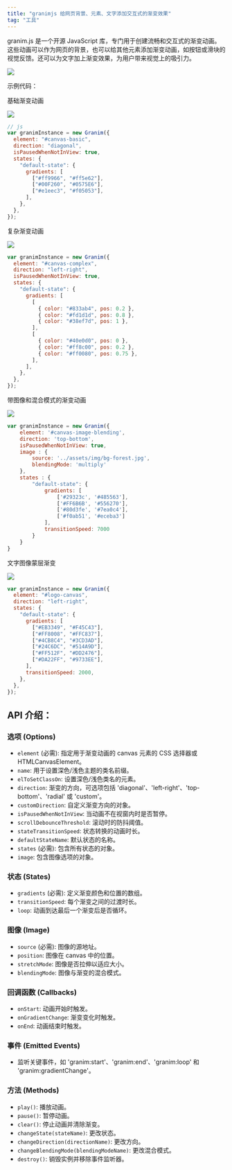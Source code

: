 ```yaml
---
title: "granimjs 给网页背景、元素、文字添加交互式的渐变效果"
tag: "工具"
---
```


granim.js 是一个开源 JavaScript 库，专门用于创建流畅和交互式的渐变动画。这些动画可以作为网页的背景，也可以给其他元素添加渐变动画，如按钮或滑块的视觉反馈。还可以为文字加上渐变效果，为用户带来视觉上的吸引力。

<img src="../imgs/84/01.gif" />

示例代码：

基础渐变动画

<img src="../imgs/84/02.gif" />

```js
// js
var granimInstance = new Granim({
  element: "#canvas-basic",
  direction: "diagonal",
  isPausedWhenNotInView: true,
  states: {
    "default-state": {
      gradients: [
        ["#ff9966", "#ff5e62"],
        ["#00F260", "#0575E6"],
        ["#e1eec3", "#f05053"],
      ],
    },
  },
});
```

复杂渐变动画

<img src="../imgs/84/03.gif" />

```js
var granimInstance = new Granim({
  element: "#canvas-complex",
  direction: "left-right",
  isPausedWhenNotInView: true,
  states: {
    "default-state": {
      gradients: [
        [
          { color: "#833ab4", pos: 0.2 },
          { color: "#fd1d1d", pos: 0.8 },
          { color: "#38ef7d", pos: 1 },
        ],
        [
          { color: "#40e0d0", pos: 0 },
          { color: "#ff8c00", pos: 0.2 },
          { color: "#ff0080", pos: 0.75 },
        ],
      ],
    },
  },
});
```

带图像和混合模式的渐变动画

<img src="../imgs/84/04.gif" />

```js
var granimInstance = new Granim({
    element: '#canvas-image-blending',
    direction: 'top-bottom',
    isPausedWhenNotInView: true,
    image : {
        source: '../assets/img/bg-forest.jpg',
        blendingMode: 'multiply'
    },
    states : {
        "default-state": {
            gradients: [
                ['#29323c', '#485563'],
                ['#FF6B6B', '#556270'],
                ['#80d3fe', '#7ea0c4'],
                ['#f0ab51', '#eceba3']
            ],
            transitionSpeed: 7000
        }
    }
}
```

文字图像蒙层渐变

<img src="../imgs/84/05.gif" />

```js
var granimInstance = new Granim({
  element: "#logo-canvas",
  direction: "left-right",
  states: {
    "default-state": {
      gradients: [
        ["#EB3349", "#F45C43"],
        ["#FF8008", "#FFC837"],
        ["#4CB8C4", "#3CD3AD"],
        ["#24C6DC", "#514A9D"],
        ["#FF512F", "#DD2476"],
        ["#DA22FF", "#9733EE"],
      ],
      transitionSpeed: 2000,
    },
  },
});
```

## API 介绍：

### 选项 (Options)

- `element` (必需): 指定用于渐变动画的 canvas 元素的 CSS 选择器或 HTMLCanvasElement。
- `name`: 用于设置深色/浅色主题的类名前缀。
- `elToSetClassOn`: 设置深色/浅色类名的元素。
- `direction`: 渐变的方向，可选项包括 'diagonal'、'left-right'、'top-bottom'、'radial' 或 'custom'。
- `customDirection`: 自定义渐变方向的对象。
- `isPausedWhenNotInView`: 当动画不在视窗内时是否暂停。
- `scrollDebounceThreshold`: 滚动时的防抖阈值。
- `stateTransitionSpeed`: 状态转换的动画时长。
- `defaultStateName`: 默认状态的名称。
- `states` (必需): 包含所有状态的对象。
- `image`: 包含图像选项的对象。

### 状态 (States)

- `gradients` (必需): 定义渐变颜色和位置的数组。
- `transitionSpeed`: 每个渐变之间的过渡时长。
- `loop`: 动画到达最后一个渐变后是否循环。

### 图像 (Image)

- `source` (必需): 图像的源地址。
- `position`: 图像在 canvas 中的位置。
- `stretchMode`: 图像是否拉伸以适应大小。
- `blendingMode`: 图像与渐变的混合模式。

### 回调函数 (Callbacks)

- `onStart`: 动画开始时触发。
- `onGradientChange`: 渐变变化时触发。
- `onEnd`: 动画结束时触发。

### 事件 (Emitted Events)

- 监听关键事件，如 'granim:start'、'granim:end'、'granim:loop' 和 'granim:gradientChange'。

### 方法 (Methods)

- `play()`: 播放动画。
- `pause()`: 暂停动画。
- `clear()`: 停止动画并清除渐变。
- `changeState(stateName)`: 更改状态。
- `changeDirection(directionName)`: 更改方向。
- `changeBlendingMode(blendingModeName)`: 更改混合模式。
- `destroy()`: 销毁实例并移除事件监听器。
